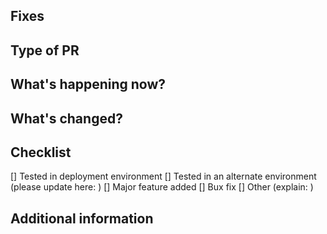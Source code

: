 ## Fixes

## Type of PR

## What's happening now?

## What's changed?

## Checklist
[] Tested in deployment environment
[] Tested in an alternate environment (please update here: )
[] Major feature added
[] Bux fix
[] Other (explain: )

## Additional information

